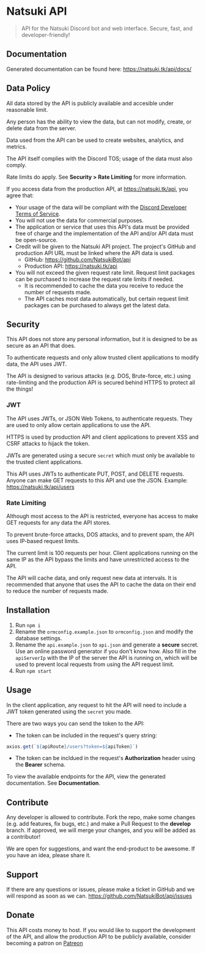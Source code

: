 # Natsuki API

> API for the Natsuki Discord bot and web interface. Secure, fast, and developer-friendly!

## Documentation

Generated documentation can be found here: https://natsuki.tk/api/docs/

## Data Policy

All data stored by the API is publicly available and accesible under reasonable limit.

Any person has the ability to view the data, but can not modify, create, or delete data from the server.

Data used from the API can be used to create websites, analytics, and metrics.

The API itself complies with the Discord TOS; usage of the data must also comply. 

Rate limits do apply. See **Security > Rate Limiting** for more information.


If you access data from the production API, at https://natsuki.tk/api, you agree that:
 * Your usage of the data will be compliant with the [Discord Developer Terms of Service](https://discordapp.com/developers/docs/legal).
 * You will not use the data for commercial purposes.
 * The application or service that uses this API's data must be provided free of charge and the implementation of the API and/or API data must be open-source.
 * Credit will be given to the Natsuki API project. The project's GitHub and production API URL must be linked where the API data is used.
    - GitHub: https://github.com/NatsukiBot/api
    - Production API: https://natsuki.tk/api
 * You will not exceed the given request rate limit. Request limit packages can be purchased to increase the request rate limits if needed.
    - It is recommended to cache the data you receive to reduce the number of requests made.
    - The API caches most data automatically, but certain request limit packages can be purchased to always get the latest data.

## Security

This API does not store any personal information, but it is designed to be as secure as an API that does.

To authenticate requests and only allow trusted client applications to modify data, the API uses JWT.

The API is designed to various attacks (e.g. DOS, Brute-force, etc.) using rate-limiting and the production API is secured behind HTTPS to protect all the things!

### JWT
The API uses JWTs, or JSON Web Tokens, to authenticate requests. They are used to only allow certain applications to use the API.

HTTPS is used by production API and client applications to prevent XSS and CSRF attacks to hijack the token.

JWTs are generated using a secure `secret` which must only be available to the trusted client applications.

This API uses JWTs to authenticate PUT, POST, and DELETE requests. Anyone can make GET requests to this API and use the JSON. Example: https://natsuki.tk/api/users

### Rate Limiting
Although most access to the API is restricted, everyone has access to make GET requests for any data the API stores.

To prevent brute-force attacks, DOS attacks, and to prevent spam, the API uses IP-based request limits.

The current limit is 100 requests per hour. Client applications running on the same IP as the API bypass the limits and have unrestricted access to the API.

The API will cache data, and only request new data at intervals. It is recommended that anyone that uses the API to cache the data on their end to reduce the number of requests made.

## Installation

1. Run `npm i`
2. Rename the `ormconfig.example.json` to `ormconfig.json` and modify the database settings.
3. Rename the `api.example.json` to `api.json` and generate a **secure** secret. Use an online password generator if you don't know how. Also fill in the `apiServerIp` with the IP of the server the API is running on, which will be used to prevent local requests from using the API request limit.
4. Run `npm start`

## Usage

In the client application, any request to hit the API will need to include a JWT token generated using the `secret` you made.

There are two ways you can send the token to the API:
 * The token can be included in the request's query string:
```ts
axios.get(`${apiRoute}/users?token=${apiToken}`)
```
 * The token can be incldued in the request's **Authorization** header using the **Bearer** schema.

 To view the available endpoints for the API, view the generated documentation. See **Documentation**.

 ## Contribute

 Any developer is allowed to contribute. Fork the repo, make some changes (e.g. add features, fix bugs, etc.) and make a Pull Request to the **develop** branch.
 If approved, we will merge your changes, and you will be added as a contributor! 
 
 We are open for suggestions, and want the end-product to be awesome. If you have an idea, please share it.

 ## Support

 If there are any questions or issues, please make a ticket in GitHub and we will respond as soon as we can. https://github.com/NatsukiBot/api/issues

 ## Donate

 This API costs money to host. If you would like to support the development of the API, and allow the production API to be publicly available, consider becoming a patron on [Patreon](https://www.patreon.com/natsukibot)
